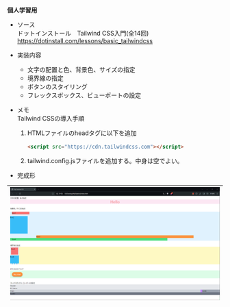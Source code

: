 **個人学習用**  
- ソース  
ドットインストール　Tailwind CSS入門(全14回)  
https://dotinstall.com/lessons/basic_tailwindcss  
  
- 実装内容  
  - 文字の配置と色、背景色、サイズの指定
  - 境界線の指定
  - ボタンのスタイリング
  - フレックスボックス、ビューポートの設定
  
- メモ  
Tailwind CSSの導入手順  
    1. HTMLファイルのheadタグに以下を追加
        ```HTML
        <script src="https://cdn.tailwindcss.com"></script>
        ```
    2. tailwind.config.jsファイルを追加する。中身は空でよい。  
  
- 完成形

|![image](image.png)|  
|:-:|  
